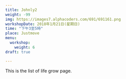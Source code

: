 ```yaml
---
title: Johnly2
weight: -99
img: https://images7.alphacoders.com/691/691161.png
workshopDate: 2018年1月21日(星期日)
time: "下午3至5時"
place: Justmove
menu:
  workshop:
    weight: 6
draft: true

---
```

This is the list of life grow page.
